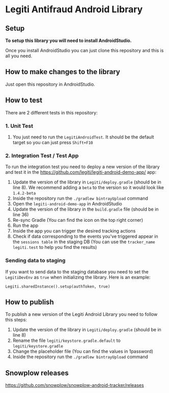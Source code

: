 # Legiti Antifraud Android Library

## Setup
**To setup this library you will need to install AndroidStudio.**

Once you install AndroidStudio you can just clone this repository and this is all you need.

## How to make changes to the library
Just open this repository in AndroidStudio.

## How to test
There are 2 different tests in this repository:

### 1. Unit Test
1. You just need to run the `LegitiAndroidTest`. It should be the default target so you can just press `Shift+F10`

### 2. Integration Test / Test App
To run the integration test you need to deploy a new version of the library and test it in the https://github.com/legiti/legiti-android-demo-app/ app:
1. Update the version of the library in `Legiti/deploy.gradle` (should be in line 8). We recommend adding a `beta` to the version so it would look like `1.4.2-beta`
1. Inside the repository run the `./gradlew bintrayUpload` command
1. Open the `legiti-android-demo-app` in AndroidStudio
1. Update the version of the library in the `build.gradle` file (should be in line 36)
1. Re-sync Gradle (You can find the icon on the top right corner)
1. Run the app
1. Inside the app you can trigger the desired tracking actions
1. Check if data corresponding to the events you've triggered appear in the `sessions table` in the staging DB (You can use the `tracker_name` `legiti.test` to help you find the results)

### Sending data to staging
If you want to send data to the staging database you need to set the `LegitiDevEnv` as `true` when initializing the library. Here is an example:
```
Legiti.sharedInstance().setup(authToken, true)
```

## How to publish
To publish a new version of the Legiti Android Library you need to follow this steps:
1. Update the version of the library in `Legiti/deploy.gradle` (should be in line 8)
1. Rename the file `legiti/keystore.gradle.default` to `legiti/keystore.gradle`
1. Change the placeholder file (You can find the values in 1password)
1. Inside the repository run the `./gradlew bintrayUpload` command

## Snowplow releases
https://github.com/snowplow/snowplow-android-tracker/releases